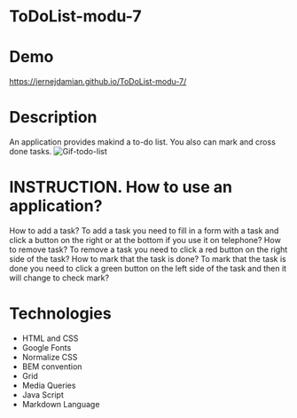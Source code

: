 # ToDoList-modu-7
# Demo
https://jernejdamian.github.io/ToDoList-modu-7/
# Description
An application provides makind a to-do list. You also can mark and cross done tasks.
![Gif-todo-list](https://github.com/Jernejdamian/ToDoList-modu-7/assets/108942033/c190a0b9-fa3c-4f99-9460-31329a926e96)
# INSTRUCTION. How to use an application?
How to add a task?
To add a task you need to fill in a form with a task and click a button on the right or at the bottom if you use it on telephone?
How to remove task?
To remove a task you need to click a red button on the right side of the task?
How to mark that the task is done?
To mark that the task is done you need to click a green button on the left side of the task and then it will change to check mark?
# Technologies
- HTML and CSS
- Google Fonts
- Normalize CSS
- BEM convention
- Grid
- Media Queries
- Java Script
- Markdown Language

